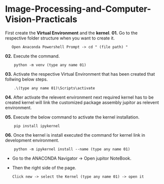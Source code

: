 
# Image-Processing-and-Computer-Vision-Practicals

First create the **Virtual Environment** and the **kernel**.
**01.** Go to the respective folder structure when you want to create it.

       Open Anaconda Powershell Prompt -> cd " (file path) "
**02.** Execute the command.

        python -m venv (type any name 01)
**03.** Activate the respective Virtual Environment that has been created that follwing below steps.

        .\(type any name 01)\Scripts\activate
**04.** After activate the relevent environment next required kernel has to be created kernel will link the customized package assembly jupitor as relevent environment.

**05.** Execute the below command to activate the kernel installation.

        pip install ipykernel
**06.** Once the kernel is install executed the command for kernel link in development environment.

        python -m ipykernel install --name (type any name 01)

- Go to the ANACONDA Navigator -> Open jupitor NoteBook.

- Then the right side of the page.

      Click new -> select the Kernel (type any name 01) -> open it




